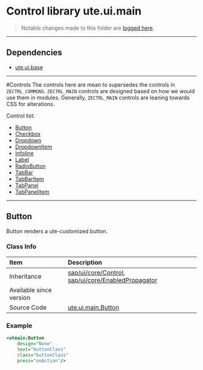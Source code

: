 # Control library ute.ui.main

> Notable changes made to this folder are [logged here](doc/CHANGELOG.md).


***
## Dependencies
* [ute.ui.base](../../../../../ZEBASE_CTRL/src/ute/ui/base/README.md)


***
#Controls
The controls here are mean to supersedes the controls in `ZECTRL_COMMONS`. `ZECTRL_MAIN` controls are designed based on how we would use them in modules. Generally, `ZECTRL_MAIN` controls are leaning towards CSS for alterations.

Control list:

* [Button]()
* [Checkbox]()
* [Dropdown]()
* [DropdownItem]()
* [Infoline]()
* [Label]()
* [RadioButton]()
* [TabBar]()
* [TabBarItem]()
* [TabPanel]()
* [TabPanelItem]()

***
## Button ##
Button renders a ute-customized button.

### Class Info ##
| Item                     | Description                     |
| :----------------------- | :------------------------------ |
| Inheritance              | [sap/ui/core/Control](../../../../../ZELIB/openui5/resources/sap/ui/core/Control-dbg.js), [sap/ui/core/EnabledPropagator](../../../../../ZELIB/openui5/resources/sap/ui/core/EnabledPropagator-dbg.js)|
| Available since version  | |
| Source Code              | [ute.ui.main.Button](Button.js) |

### Example ##
```xml
<utmain:Button 
    design="None"
    text="buttonClass"
    class="buttonClass" 
    press="onAction"/>
```


